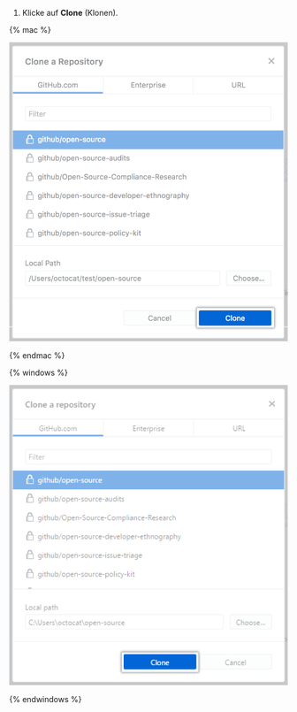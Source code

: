 1. Klicke auf **Clone** (Klonen).

  {% mac %}

  ![Die Schaltfläche „clone“ (Klonen)](/assets/images/help/desktop/clone-button-mac.png)

  {% endmac %}

  {% windows %}

  ![Die Schaltfläche „clone“ (Klonen)](/assets/images/help/desktop/clone-button-win.png)

  {% endwindows %}
  